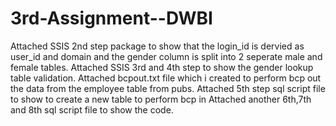 # 3rd-Assignment--DWBI
Attached SSIS 2nd step package to show that the login_id is dervied as user_id and domain and the gender column is split into 2 seperate male and female tables. 
Attached SSIS 3rd and 4th step to show the gender lookup table validation. 
Attached bcpout.txt file which i created to perform bcp out the data from the employee table from pubs.
Attached 5th step sql script file to show to create a new table to perform bcp in
Attached another 6th,7th and 8th sql script file to show the code. 
